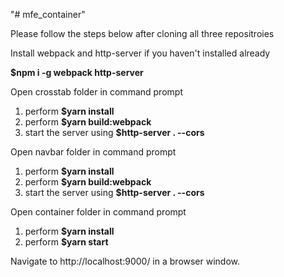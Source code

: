 "# mfe_container" 

Please follow the steps below after cloning all three repositroies

Install webpack and http-server if you haven't installed already

**$npm i -g webpack http-server**

Open crosstab folder in command prompt
1. perform **$yarn install**
2. perform **$yarn build:webpack**
3. start the server using **$http-server . --cors**


Open navbar folder in command prompt
1. perform **$yarn install**
2. perform **$yarn build:webpack**
3. start the server using **$http-server . --cors**


Open container folder in command prompt
1. perform **$yarn install**
2. perform **$yarn start**

Navigate to http://localhost:9000/ in a browser window.
